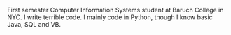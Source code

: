 First semester Computer Information Systems student at Baruch College in NYC.
I write terrible code. 
I mainly code in Python, though I know basic Java, SQL and VB.

<!---
WylieKuhn/WylieKuhn is a ✨ special ✨ repository because its `README.md` (this file) appears on your GitHub profile.
You can click the Preview link to take a look at your changes.
--->
